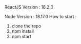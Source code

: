 ReactJS Version : 18.2.0

Node Version : 18.17.0
How to start :
1. clone the repo
2. npm install
3. npm start
